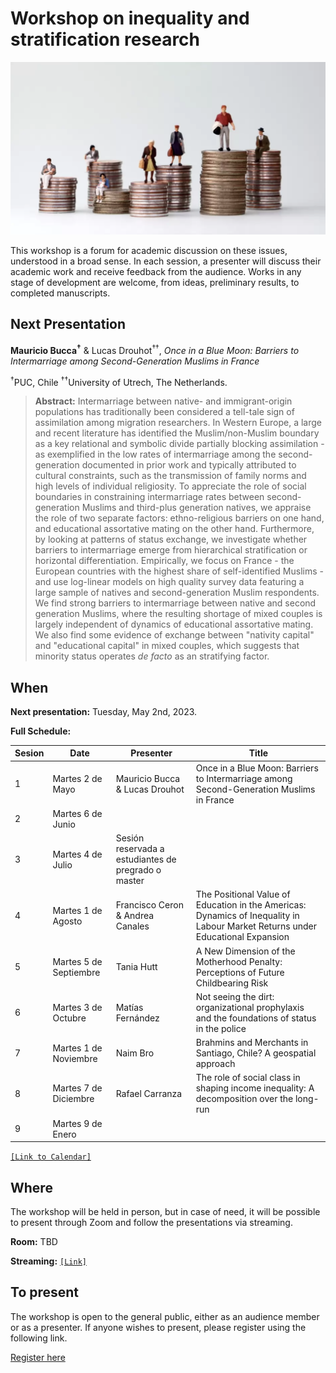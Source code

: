 # Workshop on inequality and stratification research

![image](image.png)

This workshop is a forum for academic discussion on these issues, understood in a broad sense. In each session, a presenter will discuss their academic work and receive feedback from the audience. Works in any stage of development are welcome, from ideas, preliminary results, to completed manuscripts.

## Next Presentation

**Mauricio Bucca<sup>†</sup>** & Lucas Drouhot<sup>††</sup>, *Once in a Blue Moon: Barriers to Intermarriage among Second-Generation Muslims in France*

<sup>†</sup>PUC, Chile <sup>††</sup>University of Utrech, The Netherlands.

> **Abstract:** Intermarriage between native- and immigrant-origin populations has traditionally been considered a tell-tale sign of assimilation among migration researchers. In Western Europe, a large and recent literature has identified the Muslim/non-Muslim boundary as a key relational and symbolic divide partially blocking assimilation - as exemplified in the low rates of intermarriage among the second-generation documented in prior work and typically attributed to cultural constraints, such as the transmission of family norms and high levels of individual religiosity. To appreciate the role of social boundaries in constraining intermarriage rates between second-generation Muslims and third-plus generation natives, we appraise the role of two separate factors: ethno-religious barriers on one hand, and educational assortative mating on the other hand. Furthermore, by looking at patterns of status exchange, we investigate whether barriers to intermarriage  emerge from hierarchical stratification or horizontal differentiation. Empirically, we focus on France - the European countries with the highest share of self-identified Muslims - and use log-linear models on high quality survey data featuring a large sample of natives and second-generation Muslim respondents. We find strong barriers to intermarriage between native and second generation Muslims, where the resulting shortage of mixed couples is largely independent of dynamics of educational assortative mating. We also find some evidence of exchange between "nativity capital" and "educational capital" in mixed couples, which suggests that minority status operates *de facto* as an stratifying factor.

## When

**Next presentation:** Tuesday, May 2nd, 2023.

**Full Schedule:**

| Sesion  	| Date 	| Presenter 	| Title 	|
|---	|---	|---	|---	|
| 1 	| Martes 2 de Mayo 	| Mauricio Bucca & Lucas Drouhot 	| Once in a Blue Moon: Barriers to Intermarriage among Second-Generation Muslims in France 	|
| 2 	| Martes 6 de Junio 	|  	|  	|
| 3 	| Martes 4 de Julio 	| Sesión reservada a estudiantes de pregrado o master 	|  	|
| 4 	| Martes 1 de Agosto 	| Francisco Ceron & Andrea Canales 	| The Positional Value of Education in the Americas: Dynamics of Inequality in Labour Market Returns under Educational Expansion 	|
| 5 	| Martes 5 de Septiembre 	| Tania Hutt 	| A New Dimension of the Motherhood Penalty: Perceptions of Future Childbearing Risk 	|
| 6 	| Martes 3 de Octubre 	| Matías Fernández 	| Not seeing the dirt: organizational prophylaxis and the foundations of status in the police 	|
| 7 	| Martes 1 de Noviembre 	| Naim Bro 	| Brahmins and Merchants in Santiago, Chile? A geospatial approach 	|
| 8 	| Martes 7 de Diciembre 	| Rafael Carranza 	| The role of social class in shaping income inequality: A decomposition over the long-run 	|
| 9 	| Martes 9 de Enero 	|  	|  	|


[`[Link to Calendar]`](https://calendar.google.com/calendar/u/0?cid=Y18zNjRlZDk1MDc4OTc3ZjJjODY0YmNiODI4M2YzNjk0NzA3NzEyNTY3YzRjNDk1ZjhkMzBlNzM5ZGY5N2VhZTI3QGdyb3VwLmNhbGVuZGFyLmdvb2dsZS5jb20)

## Where

The workshop will be held in person, but in case of need, it will be possible to present through Zoom and follow the presentations via streaming. 

**Room:** TBD

**Streaming:**  [`[Link]`]()

## To present

The workshop is open to the general public, either as an audience member or as a presenter. If anyone wishes to present, please register using the following link.

[Register here](https://docs.google.com/spreadsheets/d/1mjq9ksRDpfwyAf8MZy-dkBewtO-Jlgy2URlOEltlDKM/edit?usp=sharing)




